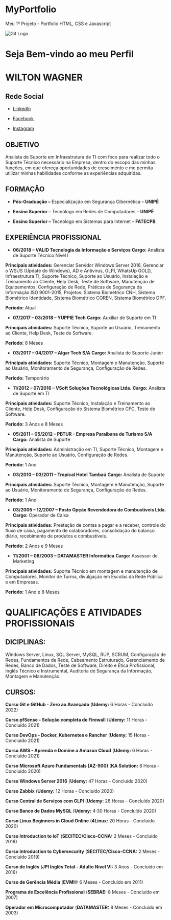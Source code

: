 # MyPortfolio
Meu 1º Projeto - Portfolio HTML, CSS e Javascript

![Git Logo](https://sujeitoprogramador.com/wp-content/uploads/2021/04/gitimage.png)

# Seja Bem-vindo ao meu Perfil
# WILTON WAGNER
## Rede Social

* [LinkedIn](https://www.linkedin.com/in/wilton-wagner-5b734355/)

* [Facebook](https://www.facebook.com/wagnersan7os)

* [Instagram](https://www.instagram.com/wagnersan7os/)
## OBJETIVO

Analista de Suporte em Infraestrutura de TI com foco para realizar todo o Suporte Técnico necessário na Empresa, dentro do escopo das minhas funções, em que ofereça oportunidades de crescimento e me permita utilizar minhas habilidades conforme as experiências adquiridas.

## FORMAÇÃO

* **Pós-Graduação –** Especialização em Segurança Cibernética – **UNIPÊ**

* **Ensino Superior –** Tecnólogo em Redes de Computadores – **UNIPÊ**

* **Ensino Superior –** Tecnólogo em Sistemas para Internet – **FATECPB**
## EXPERIÊNCIA PROFISSIONAL

* **06/2018 – VALID Tecnologia da Informação e Serviços**
**Cargo:** Analista de Suporte Técnico Nível I

**Principais atividades:** Gerenciar Servidor Windows Server 2016, Gerenciar o WSUS (Update do Windows), AD e Antivirus, GLPI, WhatsUp GOLD, Infraestrutura TI, Suporte Técnico, Suporte ao Usuário, Instalação e Treinamento ao Cliente, Help Desk, Teste de Software, Manutenção de Equipamentos, Configuração de Rede, Práticas de Segurança da Informação ISO 9001-2015, Projetos: Sistema Biométrico CNH, Sistema Biométrico Identidade, Sistema Biométrico COREN, Sistema Biométrico DPF.


**Período:** Atual

* **07/2017 – 03/2018 – YUPPIE Tech**
**Cargo:** Auxiliar de Suporte em TI

**Principais atividades:** Suporte Técnico, Suporte ao Usuário, Treinamento ao Cliente, Help Desk, Teste de Software.


**Período:** 8 Meses

* **03/2017 – 04/2017 – Algar Tech S/A**
**Cargo:** Analista de Suporte Junior

**Principais atividades:** Suporte Técnico, Montagem e Manutenção, Suporte ao Usuário, Monitoramento de Segurança, Configuração de Redes.


**Período:** Temporário

* **11/2012 – 07/2016 – VSoft Soluções Tecnológicas Ltda.**
**Cargo:** Analista de Suporte em TI

**Principais atividades:** Suporte Técnico, Instalação e Treinamento ao Cliente, Help Desk, Configuração do Sistema Biométrico CFC, Teste de Software.


**Período:** 3 Anos e 8 Meses

* **05/2011 – 05/2012 – PBTUR - Empresa Paraibana de Turismo S/A**
**Cargo:** Analista de Suporte

**Principais atividades:** Administração em TI, Suporte Técnico, Montagem e Manutenção, Suporte ao Usuário, Configuração de Redes.


**Período:** 1 Ano

* **03/2010 – 03/2011 – Tropical Hotel Tambaú**
**Cargo:** Analista de Suporte

**Principais atividades:** Suporte Técnico, Montagem e Manutenção, Suporte ao Usuário, Monitoramento de Segurança, Configuração de Redes.


**Período:** 1 Ano

* **03/2005 – 12/2007 – Posto Opção Revendedora de Combustíveis Ltda.**
**Cargo:** Operador de Caixa

**Principais atividades:** Prestação de contas a pagar e a receber, controle do fluxo de caixa, pagamento de colaboradores, consolidação do balanço diário, recebimento de produtos e combustíveis.


**Período:** 2 Anos e 9 Meses

* **11/2001 – 08/2003 – DATAMASTER Informática**
**Cargo:** Assessor de Marketing

**Principais atividades:** Suporte Técnico em montagem e manutenção de Computadores, Monitor de Turma, divulgação em Escolas da Rede Pública e em Empresas.


**Período:** 1 Ano e 8 Meses

# QUALIFICAÇÕES E ATIVIDADES PROFISSIONAIS

## DICIPLINAS:

Windows Server, Linux, SQL Server, MySQL, RUP, SCRUM, Configuração de Redes, Fundamentos de Rede, Cabeamento Estruturado, Gerenciamento de Redes, Banco de Dados, Teste de Software, Direito e Ética Profissional, Inglês Técnico e Instrumental, Auditoria de Segurança da Informação, Montagem e Manutenção.

## CURSOS:

**Curso Git e GitHub - Zero ao Avançado** (**Udemy:** 6 Horas - Concluído 2022)

**Curso pfSense - Solução completa de Firewall** (**Udemy:** 11 Horas - Concluído 2021)

**Curso DevOps - Docker, Kubernetes e Rancher** (**Udemy:** 15 Horas - Concluído 2021)

**Curso AWS - Aprenda e Domine a Amazon Cloud** (**Udemy:** 6 Horas - Concluído 2021)

**Curso Microsoft Azure Fundamentals (AZ-900)** (**KA Solution:** 8 Horas - Concluído 2020)

**Curso Windows Server 2016** (**Udemy:** 47 Horas - Concluído 2020)

**Curso Zabbix** (**Udemy:** 12 Horas - Concluído 2020)

**Curso Central de Serviços com GLPI** (**Udemy:** 26 Horas - Concluído 2020)

**Curso Banco de Dados MySQL** (**Udemy:** 4:30 Horas - Concluído 2020)

**Curso Linux Beginners in Cloud Online** (**4Linux:** 20 Horas - Concluído 2020)

**Curso Introduction to IoT** (**SECITEC/Cisco-CCNA:** 2 Meses - Concluído 2019)

**Curso Introduction to Cybersecurity** (**SECITEC/Cisco-CCNA:** 2 Meses - Concluído 2019)

**Curso de Inglês** (**JPI Inglês Total - Adulto Nível VI:** 3 Anos - Concluído em 2016)

**Curso de Gerência Média** (**EVMH:** 6 Meses - Concluído em 2011)

**Programa de Excelência Profissional** (**SEBRAE:** 8 Meses - Concluído em 2007)

**Operador em Microcomputador** (**DATAMASTER:** 8 Meses - Concluído em 2003)
